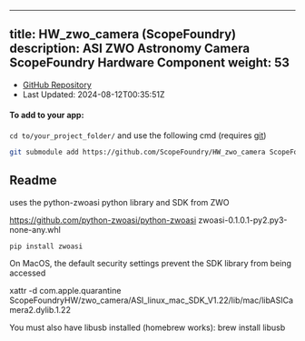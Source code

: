 
---
title: HW_zwo_camera (ScopeFoundry)
description: ASI ZWO Astronomy Camera ScopeFoundry Hardware Component
weight: 53
---
- [GitHub Repository](https://github.com/ScopeFoundry/HW_zwo_camera)
- Last Updated: 2024-08-12T00:35:51Z


#### To add to your app:

`cd to/your_project_folder/` and use the following cmd (requires [git](/docs/100_development-environment/20_git/))

```bash
git submodule add https://github.com/ScopeFoundry/HW_zwo_camera ScopeFoundryHW/zwo_camera
```


## Readme


uses the python-zwoasi python library and SDK from ZWO

https://github.com/python-zwoasi/python-zwoasi
zwoasi-0.1.0.1-py2.py3-none-any.whl

	pip install zwoasi

On MacOS, the default security settings prevent the SDK library from being accessed

xattr -d com.apple.quarantine ScopeFoundryHW/zwo_camera/ASI_linux_mac_SDK_V1.22/lib/mac/libASICamera2.dylib.1.22 

You must also have libusb installed (homebrew works):
	brew install libusb 


